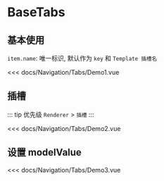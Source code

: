 # BaseTabs

## 基本使用

`item.name`: 唯一标识, 默认作为 `key` 和 `Template 插槽名`

<Demo1></Demo1>

<<< docs/Navigation/Tabs/Demo1.vue

## 插槽

::: tip 优先级
`Renderer` > `插槽`
:::

<Demo2></Demo2>

<<< docs/Navigation/Tabs/Demo2.vue

## 设置 modelValue

<Demo3></Demo3>

<<< docs/Navigation/Tabs/Demo3.vue
<script setup>
import Demo1 from 'docs/Navigation/Tabs/Demo1.vue'
import Demo2 from 'docs/Navigation/Tabs/Demo2.vue'
import Demo3 from 'docs/Navigation/Tabs/Demo3.vue'
</script>